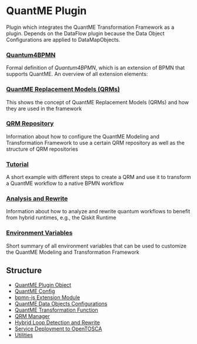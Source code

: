 # QuantME Plugin
Plugin which integrates the QuantME Transformation Framework as a plugin. Depends on the DataFlow plugin
because the Data Object Configurations are applied to DataMapObjects.

### [Quantum4BPMN](https://github.com/UST-QuAntiL/QuantME-Quantum4BPMN)

Formal definition of _Quantum4BPMN_, which is an extension of BPMN that supports QuantME. An overview of all extension elements:

### [QuantME Replacement Models (QRMs)](./QRM)

This shows the concept of QuantME Replacement Models (QRMs) and how they are used in the framework

### [QRM Repository](./QRM-Repository)

Information about how to configure the QuantME Modeling and Transformation Framework to use a certain QRM repository as well as the structure of QRM repositories

### [Tutorial](./Tutorial)

A short example with different steps to create a QRM and use it to transform a QuantME workflow to a native BPMN workflow

### [Analysis and Rewrite](./Analysis-and-Rewrite)

Information about how to analyze and rewrite quantum workflows to benefit from hybrid runtimes, e.g., the Qiskit Runtime

### [Environment Variables](./Environment-Variables)

Short summary of all environment variables that can be used to customize the QuantME Modeling and Transformation Framework

## Structure
- [QuantME Plugin Object](../../../../components/bpmn-q/modeler-component/extensions/quantme/QuantMEPlugin.js)
- [QuantME Config](../../../../components/bpmn-q/modeler-component/extensions/quantme/framework-config)
- [bpmn-js Extension Module](../../../../components/bpmn-q/modeler-component/extensions/quantme/modeling)
- [QuantME Data Objects Configurations](../../../../components/bpmn-q/modeler-component/extensions/quantme/configurations)
- [QuantME Transformation Function](../../../../components/bpmn-q/modeler-component/extensions/quantme/replacement/QuantMETransformator.js)
- [QRM Manager](../../../../components/bpmn-q/modeler-component/extensions/quantme/qrm-manager/qrm-handler.js)
- [Hybrid Loop Detection and Rewrite](../../../../components/bpmn-q/modeler-component/extensions/quantme/ui/adaptation)
- [Service Deployment to OpenTOSCA](../../../../components/bpmn-q/modeler-component/extensions/quantme/ui/deployment)
- [Utilities](../../../../components/bpmn-q/modeler-component/extensions/quantme/utilities)